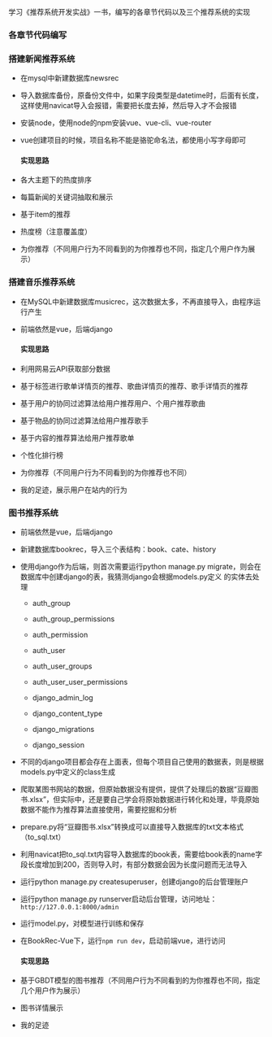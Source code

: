 学习《推荐系统开发实战》一书，编写的各章节代码以及三个推荐系统的实现

### 各章节代码编写

### 搭建新闻推荐系统
- 在mysql中新建数据库newsrec
- 导入数据库备份，原备份文件中，如果字段类型是datetime时，后面有长度，这样使用navicat导入会报错，需要把长度去掉，然后导入才不会报错
- 安装node，使用node的npm安装vue、vue-cli、vue-router
- vue创建项目的时候，项目名称不能是骆驼命名法，都使用小写字母即可
  
  #### 实现思路
- 各大主题下的热度排序
- 每篇新闻的关键词抽取和展示
- 基于item的推荐
- 热度榜（注意覆盖度）
- 为你推荐（不同用户行为不同看到的为你推荐也不同，指定几个用户作为展示）

### 搭建音乐推荐系统
- 在MySQL中新建数据库musicrec，这次数据太多，不再直接导入，由程序运行产生
- 前端依然是vue，后端django
  
  #### 实现思路
- 利用网易云API获取部分数据
- 基于标签进行歌单详情页的推荐、歌曲详情页的推荐、歌手详情页的推荐
- 基于用户的协同过滤算法给用户推荐用户、个用户推荐歌曲
- 基于物品的协同过滤算法给用户推荐歌手
- 基于内容的推荐算法给用户推荐歌单
- 个性化排行榜
- 为你推荐（不同用户行为不同看到的为你推荐也不同）
- 我的足迹，展示用户在站内的行为
### 图书推荐系统
- 前端依然是vue，后端django

- 新建数据库bookrec，导入三个表结构：book、cate、history

- 使用django作为后端，则首次需要运行python manage.py migrate，则会在数据库中创建django的表，我猜测django会根据models.py定义 的实体去处理
  - auth_group

  - auth_group_permissions  

  - auth_permission

  - auth_user

  - auth_user_groups

  - auth_user_user_permissions

  - django_admin_log

  - django_content_type

  - django_migrations

  - django_session
  
- 不同的django项目都会存在上面表，但每个项目自己使用的数据表，则是根据models.py中定义的class生成
  
- 爬取某图书网站的数据，但原始数据没有提供，提供了处理后的数据“豆瓣图书.xlsx”，但实际中，还是要自己学会将原始数据进行转化和处理，毕竟原始数据不能作为推荐算法直接使用，需要挖掘和分析

- prepare.py将“豆瓣图书.xlsx”转换成可以直接导入数据库的txt文本格式（to_sql.txt）

- 利用navicat把to_sql.txt内容导入数据库的book表，需要给book表的name字段长度增加到200，否则导入时，有部分数据会因为长度问题而无法导入

- 运行python manage.py createsuperuser，创建django的后台管理账户

- 运行python manage.py runserver启动后台管理，访问地址： `http://127.0.0.1:8000/admin`

- 运行model.py，对模型进行训练和保存

- 在BookRec-Vue下，运行`npm run dev`，启动前端vue，进行访问

  #### 实现思路

- 基于GBDT模型的图书推荐（不同用户行为不同看到的为你推荐也不同，指定几个用户作为展示）

- 图书详情展示

- 我的足迹